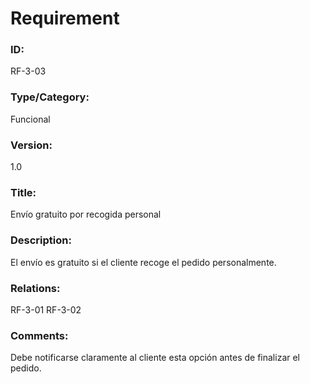 # Requirement

### ID:
RF-3-03

### Type/Category:
Funcional

### Version:
1.0

### Title:
Envío gratuito por recogida personal

### Description:
El envío es gratuito si el cliente recoge el pedido personalmente.

### Relations:
RF-3-01
RF-3-02

### Comments:
Debe notificarse claramente al cliente esta opción antes de finalizar el pedido.
